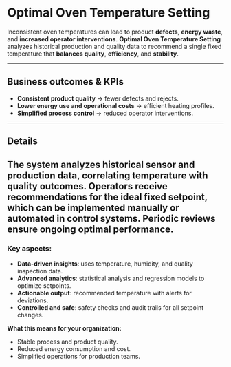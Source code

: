 # Optimal Oven Temperature Setting

Inconsistent oven temperatures can lead to product **defects**, **energy waste**, and **increased operator interventions**. **Optimal Oven Temperature Setting** analyzes historical production and quality data to recommend a single fixed temperature that **balances quality**, **efficiency**, and **stability**.  

---
## Business outcomes & KPIs
- **Consistent product quality** → fewer defects and rejects.  
- **Lower energy use and operational costs** → efficient heating profiles.  
- **Simplified process control** → reduced operator interventions.  

---

## Details
The system analyzes historical sensor and production data, correlating temperature with quality outcomes. Operators receive recommendations for the ideal fixed setpoint, which can be implemented manually or automated in control systems. Periodic reviews ensure ongoing optimal performance. 
---  
### Key aspects: 
- **Data-driven insights**: uses temperature, humidity, and quality inspection data.  
- **Advanced analytics**: statistical analysis and regression models to optimize setpoints.  
- **Actionable output**: recommended temperature with alerts for deviations.  
- **Controlled and safe**: safety checks and audit trails for all setpoint changes.  

**What this means for your organization:**  
- Stable process and product quality.  
- Reduced energy consumption and cost.  
- Simplified operations for production teams.  
